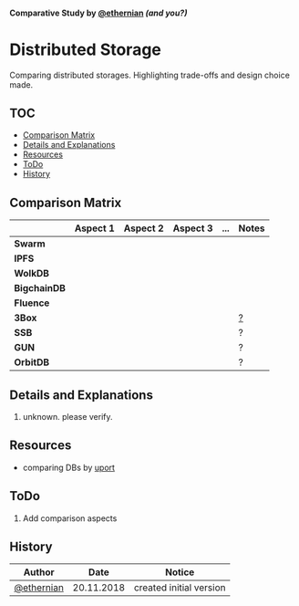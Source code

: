 #### Comparative Study by [@ethernian](https://ethereum-magicians.org/u/ethernian/) *(and you?)*
#  Distributed Storage

Comparing distributed storages.
Highlighting trade-offs and design choice made.  

## TOC
* [Comparison Matrix](#comparison-matrix) 
* [Details and Explanations](#Details-and-Explanations)
* [Resources](#resources)
* [ToDo](#todo)
* [History](#history)

## Comparison Matrix
|                | Aspect 1 | Aspect 2 | Aspect 3 | ... | Notes |  
|----------------|----------|----------|----------|-----|-------|
|**Swarm**       |          |          |          |     |       |
|**IPFS**        |          |          |          |     |       |
|**WolkDB**      |          |          |          |     |       |
|**BigchainDB**  |          |          |          |     |       |
|**Fluence**     |          |          |          |     |       |
| **3Box**       |          |          |          |     |  [?](#unknownItem)     |
| **SSB**        |          |          |          |     |  ?     |
| **GUN**        |          |          |          |     |  ?     |
| **OrbitDB**    |          |          |          |     |  ?     |



## Details and Explanations
1. <a name="unknownItem"></a> unknown. please verify.  

## Resources
* comparing DBs by [uport](https://github.com/uport-project/3box/issues/351)

## ToDo
1. Add comparison aspects

## History

| Author     | Date | Notice |
|------------|------|--------|
|[@ethernian](https://ethereum-magicians.org/u/ethernian)| 20.11.2018| created initial version |     

